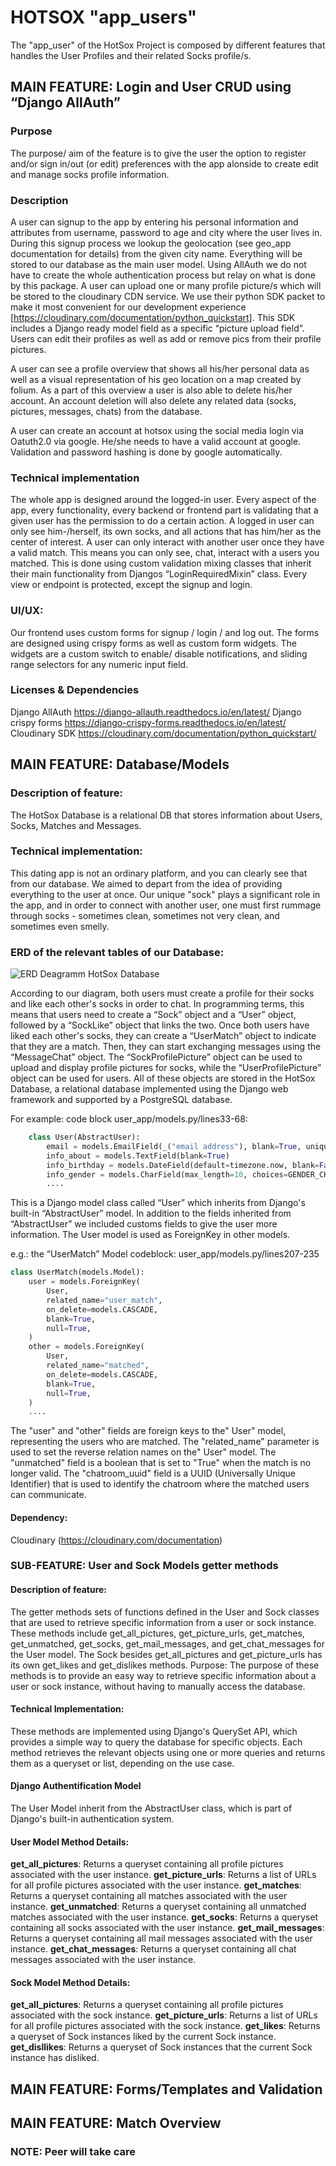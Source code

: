 # HOTSOX "app_users"

The "app_user" of the HotSox Project is composed by different features that handles the User Profiles and their related Socks profile/s.

## MAIN FEATURE: Login and User CRUD using “Django AllAuth”

### Purpose

The purpose/ aim of the feature is to give the user the option to register and/or sign in/out (or edit) preferences with the app alonside to create edit and manage socks profile information.

### Description

A user can signup to the app by entering his personal information and attributes from username, password to age and city where the user lives in.
During this signup process we lookup the geolocation (see geo_app documentation for details) from the given city name. Everything will be stored to our database as the main user model.
Using AllAuth we do not have to create the whole authentication process but relay on what is done by this package.
A user can upload one or many profile picture/s which will be stored to the cloudinary CDN service. We use their python SDK packet to make it most convenient for our development experience [https://cloudinary.com/documentation/python_quickstart]. This SDK includes a Django ready model field as a specific “picture upload field”.
Users can edit their profiles as well as add or remove pics from their profile pictures.

A user can see a profile overview that shows all his/her personal data as well as a visual representation of his geo location on a map created by folium. As a part of this overview a user is also able to delete his/her account. An account deletion will also delete any related data (socks, pictures, messages, chats) from the database.

A user can create an account at hotsox using the social media login via Oatuth2.0 via google. He/she needs to have a valid account at google. Validation and password hashing is done by google automatically.

### Technical implementation

The whole app is designed around the logged-in user. Every aspect of the app, every functionality, every backend or frontend part is validating that a given user has the permission to do a certain action. A logged in user can only see him-/herself, its own socks, and all actions that has him/her as the center of interest. A user can only interact with another user once they have a valid match. This means you can only see, chat, interact with a users you matched.
This is done using custom validation mixing classes that inherit their main functionality from Djangos “LoginRequiredMixin” class. Every view or endpoint is protected, except the signup and login.

### UI/UX:

Our frontend uses custom forms for signup / login / and log out. The forms are designed using crispy forms as well as custom form widgets. The widgets are a custom switch to enable/ disable notifications, and sliding range selectors for any numeric input field.

### Licenses & Dependencies

Django AllAuth https://django-allauth.readthedocs.io/en/latest/
Django crispy forms https://django-crispy-forms.readthedocs.io/en/latest/
Cloudinary SDK https://cloudinary.com/documentation/python_quickstart/

## MAIN FEATURE: Database/Models

### Description of feature:

The HotSox Database is a relational DB that stores information about Users, Socks, Matches and Messages.

### Technical implementation:

This dating app is not an ordinary platform, and you can clearly see that from our database. We aimed to depart from the idea of providing everything to the user at once. Our unique "sock" plays a significant role in the app, and in order to connect with another user, one must first rummage through socks - sometimes clean, sometimes not very clean, and sometimes even smelly.

### ERD of the relevant tables of our Database:

![ERD Deagramm HotSox Database](pics/app_users/erd_diagramm_hotsox_database.png)

According to our diagram, both users must create a profile for their socks and like each other's socks in order to chat. In programming terms, this means that users need to create a “Sock” object and a “User” object, followed by a “SockLike” object that links the two. Once both users have liked each other's socks, they can create a “UserMatch” object to indicate that they are a match. Then, they can start exchanging messages using the “MessageChat” object. The “SockProfilePicture” object can be used to upload and display profile pictures for socks, while the “UserProfilePicture” object can be used for users. All of these objects are stored in the HotSox Database, a relational database implemented using the Django web framework and supported by a PostgreSQL database.

For example: code block user_app/models.py/lines33-68:

```python
	class User(AbstractUser):
        email = models.EmailField(_("email address"), blank=True, unique=True)
        info_about = models.TextField(blank=True)
        info_birthday = models.DateField(default=timezone.now, blank=False)
        info_gender = models.CharField(max_length=10, choices=GENDER_CHOICES, blank=False)
        ....
```

This is a Django model class called “User” which inherits from Django's built-in “AbstractUser” model.
In addition to the fields inherited from “AbstractUser” we included customs fields to give the user more information.
The User model is used as ForeignKey in other models.

e.g.: the “UserMatch” Model codeblock: user_app/models.py/lines207-235

```python
class UserMatch(models.Model):
    user = models.ForeignKey(
        User,
        related_name="user_match",
        on_delete=models.CASCADE,
        blank=True,
        null=True,
    )
    other = models.ForeignKey(
        User,
        related_name="matched",
        on_delete=models.CASCADE,
        blank=True,
        null=True,
    )
    ....

```

The "user" and "other" fields are foreign keys to the" User" model, representing the users who are matched. The "related_name" parameter is used to set the reverse relation names on the" User" model. The "unmatched" field is a boolean that is set to "True" when the match is no longer valid. The "chatroom_uuid" field is a UUID (Universally Unique Identifier) that is used to identify the chatroom where the matched users can communicate.

#### Dependency:

Cloudinary (https://cloudinary.com/documentation)

### SUB-FEATURE: User and Sock Models getter methods

#### Description of feature:

The getter methods sets of functions defined in the User and Sock classes that are used to retrieve specific information from a user or sock instance. These methods include get_all_pictures, get_picture_urls, get_matches, get_unmatched, get_socks, get_mail_messages, and get_chat_messages for the User model. The Sock besides get_all_pictures and get_picture_urls has its own get_likes and get_dislikes methods.
Purpose:
The purpose of these methods is to provide an easy way to retrieve specific information about a user or sock instance, without having to manually access the database.

#### Technical Implementation:

These methods are implemented using Django's QuerySet API, which provides a simple way to query the database for specific objects. Each method retrieves the relevant objects using one or more queries and returns them as a queryset or list, depending on the use case.

#### Django Authentification Model

The User Model inherit from the AbstractUser class, which is part of Django's built-in authentication system.

#### User Model Method Details:

**get_all_pictures**: Returns a queryset containing all profile pictures associated with the user instance.
**get_picture_urls**: Returns a list of URLs for all profile pictures associated with the user instance.
**get_matches**: Returns a queryset containing all matches associated with the user instance.
**get_unmatched**: Returns a queryset containing all unmatched matches associated with the user instance.
**get_socks**: Returns a queryset containing all socks associated with the user instance.
**get_mail_messages**: Returns a queryset containing all mail messages associated with the user instance.
**get_chat_messages**: Returns a queryset containing all chat messages associated with the user instance.

#### Sock Model Method Details:

**get_all_pictures**: Returns a queryset containing all profile pictures associated with the sock instance.
**get_picture_urls**: Returns a list of URLs for all profile pictures associated with the sock instance.
**get_likes**: Returns a queryset of Sock instances liked by the current Sock instance.
**get_disllikes**: Returns a queryset of Sock instances that the current Sock instance has disliked.

## MAIN FEATURE: Forms/Templates and Validation

## MAIN FEATURE: Match Overview

### NOTE: Peer will take care
